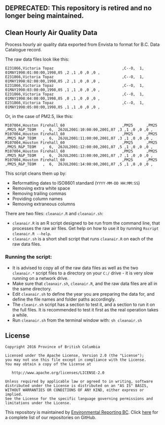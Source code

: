 ## DEPRECATED: This repository is retired and no longer being maintained.

## Clean Hourly Air Quality Data

Process hourly air quality data exported from Envista to format for B.C. Data Catalogue record. 


The raw data files look like this:

```
E231866,Victoria Topaz                               ,C--O,  1,  01MAY1998:01:00:00,1998,05 ,2 ,1 ,0 ,0 ,0 ,
E231866,Victoria Topaz                               ,C--O,  1,  01MAY1998:02:00:00,1998,05 ,2 ,1 ,0 ,0 ,0 ,
E231866,Victoria Topaz                               ,C--O,  1,  01MAY1998:03:00:00,1998,05 ,1 ,1 ,0 ,0 ,0 ,
E231866,Victoria Topaz                               ,C--O,  1,  01MAY1998:04:00:00,1998,05 ,0 ,1 ,0 ,0 ,0 ,
E231866,Victoria Topaz                               ,C--O,  1,  01MAY1998:05:00:00,1998,05 ,1 ,1 ,0 ,0 ,0 ,
```

Or, in the case of PM2.5, like this:

```
M107004,Houston Firehall_60                          ,PM25      ,PM25      ,PM25_R&P_TEOM   ,  6,  26JUL2001:10:00:00,2001,07 ,3 ,1 ,0 ,0 ,0 ,
M107004,Houston Firehall_60                          ,PM25      ,PM25      ,PM25_R&P_TEOM   ,  6,  26JUL2001:11:00:00,2001,07 ,3 ,1 ,0 ,0 ,0 ,
M107004,Houston Firehall_60                          ,PM25      ,PM25      ,PM25_R&P_TEOM   ,  6,  26JUL2001:12:00:00,2001,07 ,5 ,1 ,0 ,0 ,0 ,
M107004,Houston Firehall_60                          ,PM25      ,PM25      ,PM25_R&P_TEOM   ,  6,  26JUL2001:13:00:00,2001,07 ,7 ,1 ,0 ,0 ,0 ,
M107004,Houston Firehall_60                          ,PM25      ,PM25      ,PM25_R&P_TEOM   ,  6,  26JUL2001:14:00:00,2001,07 ,5 ,1 ,0 ,0 ,0 ,
```

This script cleans them up by:

- Reformatting dates to ISO8601 standard (`YYYY-MM-DD HH:MM:SS`)
- Removing extra white space
- Removing trailing commas
- Providing column names
- Removing extraneous columns

There are two files: `cleanair.R` and `cleanair.sh`:

- `cleanair.R` is an R script designed to be run from the command line, that processes the raw air files. 
  Get help on how to use it by running `Rscript cleanair.R --help`.
- `cleanair.sh` is a short shell script that runs `cleanair.R` on each of the raw data files.

### Running the script:

- It is advised to copy all of the raw data files as well as the two `cleanair.*` script files to a directory on your `C:/` drive - it is very slow running on a network drive.
- Make sure that `cleanair.sh`, `cleanair.R`, and the raw data files are all in the same directory.
- Edit `cleanair.sh` to define the year you are preparing the data for, and define the file names and folder paths accordingly.
- The `cleanir.sh` script has a section to test it, and a section to run it on the full files. It is recommended to test it first as the real operation takes a while.
- Run `cleanair.sh` from the terminal window with: `sh cleanair.sh`

## License

    Copyright 2016 Province of British Columbia

    Licensed under the Apache License, Version 2.0 (the "License");
    you may not use this file except in compliance with the License.
    You may obtain a copy of the License at 

       http://www.apache.org/licenses/LICENSE-2.0

    Unless required by applicable law or agreed to in writing, software
    distributed under the License is distributed on an "AS IS" BASIS,
    WITHOUT WARRANTIES OR CONDITIONS OF ANY KIND, either express or implied.
    See the License for the specific language governing permissions and
    limitations under the License.
    

This repository is maintained by [Environmental Reporting BC](http://www2.gov.bc.ca/gov/content?id=FF80E0B985F245CEA62808414D78C41B). Click [here](https://github.com/bcgov/EnvReportBC-RepoList) for a complete list of our repositories on GitHub.